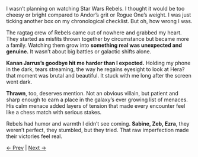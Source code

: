 I wasn’t planning on watching Star Wars Rebels. I thought it would be too cheesy or bright compared to Andor’s grit or Rogue One’s weight. I was just ticking another box on my chronological checklist. But oh, how wrong I was.

The ragtag crew of Rebels came out of nowhere and grabbed my heart. They started as misfits thrown together by circumstance but became more a family. Watching them grow into **something real was unexpected and genuine.** It wasn’t about big battles or galactic shifts alone.

**Kanan Jarrus’s goodbye hit me harder than I expected.** Holding my phone in the dark, tears streaming, the way he regains eyesight to look at Hera? that moment was brutal and beautiful. It stuck with me long after the screen went dark.

**Thrawn**, too, deserves mention. Not an obvious villain, but patient and sharp enough to earn a place in the galaxy’s ever growing list of menaces. His calm menace added layers of tension that made every encounter feel like a chess match with serious stakes.

Rebels had humor and warmth I didn’t see coming. **Sabine, Zeb, Ezra**, they weren’t perfect, they stumbled, but they tried. That raw imperfection made their victories feel real.

[← Prev](Chapter%208%20-%20Rogue%20One) | [Next →](Chapter%2010%20-%20Original%20Trilogy)